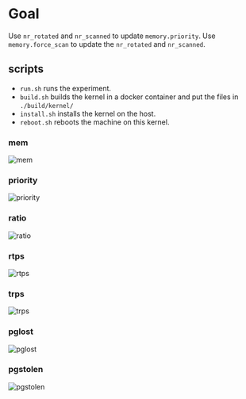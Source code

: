 # Goal

Use `nr_rotated` and `nr_scanned` to update `memory.priority`.
Use `memory.force_scan` to update the `nr_rotated` and `nr_scanned`.

## scripts

* `run.sh` runs the experiment.
* `build.sh` builds the kernel in a docker container and put the files in `./build/kernel/`
* `install.sh` installs the kernel on the host.
* `reboot.sh` reboots the machine on this kernel.

### mem
![mem](https://image.ibb.co/hV6XOR/mem.png "mem")
### priority
![priority](https://image.ibb.co/bKy1Hm/priority.png "priority")
### ratio
![ratio](https://image.ibb.co/cbwXOR/ratio.png "ratio")
### rtps
![rtps](https://image.ibb.co/c8agHm/rtps.png "rtps")
### trps
![trps](https://image.ibb.co/eCoOV6/trps.png "trps")
### pglost
![pglost](https://image.ibb.co/dZsXTR/pglost.png "pglost")
### pgstolen
![pgstolen](https://image.ibb.co/ifwRoR/pgstolen.png "pgstolen")
